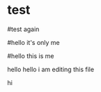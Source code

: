 # test

#test again


#hello it's only me

#hello this is me

hello hello i am editing this file



hi